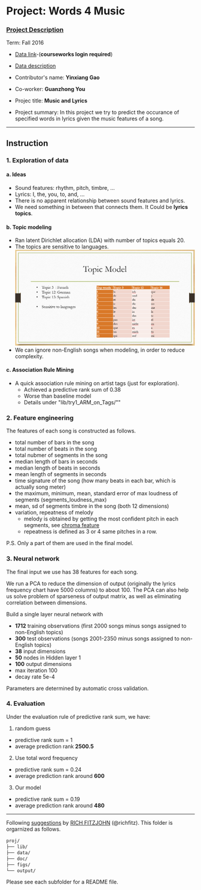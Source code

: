 # Project: Words 4 Music

### [Project Description](doc/Project4_desc.md)

Term: Fall 2016

+ [Data link](https://courseworks2.columbia.edu/courses/11849/files/folder/Project_Files?preview=763391)-(**courseworks login required**)

+ [Data description](doc/readme.html)

+ Contributor's name: __Yinxiang Gao__
+ Co-worker: __Guanzhong You__

+ Projec title: __Music and Lyrics__

+ Project summary: In this project we try to predict the occurance of specified words in lyrics given the music features of a song.

----------

## Instruction

### 1. Exploration of data

#### a. Ideas
* Sound features: rhythm, pitch,  timbre, …
* Lyrics:  I, the, you, to, and, …
* There is no apparent relationship between sound features and lyrics.
* We need something in between that connects them. It Could be __lyrics topics__.

#### b. Topic modeling
* Ran latent Dirichlet allocation (LDA) with number of topics equals 20.
* The topics are sensitive to languages.
![image](figs/topicmodel.png)
* We can ignore non-English songs when modeling, in order to reduce complexity.

#### c. Association Rule Mining
* A quick association rule mining on artist tags (just for exploration).
    * Achieved a predictive rank sum of 0.38
    * Worse than baseline model
    * Details under "lib/try1_ARM_on_Tags/""


### 2. Feature engineering

The features of each song is constructed as follows.

* total number of bars in the song
* total number of beats in the song
* total nubmer of segments in the song
* median length of bars in seconds
* median length of beats in seconds
* mean length of segments in seconds
* time signature of the song (how many beats in each bar, which is actually song meter)
* the maximum, minimum, mean, standard error of max loudness of segments (segments_loudness_max)
* mean, sd of segments timbre in the song (both 12 dimensions)
* variation, repeatness of melody
  * melody is obtained by getting the most confident pitch in each segments, see [chroma feature](https://en.wikipedia.org/wiki/Chroma_feature)
  * repeatness is defined as 3 or 4 same pitches in a row.

P.S. Only a part of them are used in the final model.

### 3. Neural network

The final input we use has 38 features for each song.

We run a PCA to reduce the dimension of output (originally the lyrics frequency chart have 5000 columns) to about 100. The PCA can also help us solve problem of sparseness of output matrix, as well as eliminating correlation between dimensions.

Build a single layer neural network with
* __1712__ training observations (first 2000 songs minus songs assigned to non-English topics)
* __300__ test observations (songs 2001-2350 minus songs assigned to non-English topics)
* __38__ input dimensions
* __50__ nodes in Hidden layer 1
* __100__ output dimensions
* max iteration 100
* decay rate 5e-4

Parameters are determined by automatic cross validation.

### 4. Evaluation

Under the evaluation rule of predictive rank sum, we have:

1. random guess
  * predictive rank sum = 1
  * average prediction rank __2500.5__

2. Use total word frequency
  * predictive rank sum = 0.24
  * average prediction rank around __600__

3. Our model
  * predictive rank sum = 0.19
  * average prediction rank around __480__

---------

Following [suggestions](http://nicercode.github.io/blog/2013-04-05-projects/) by [RICH FITZJOHN](http://nicercode.github.io/about/#Team) (@richfitz). This folder is orgarnized as follows.

```
proj/
├── lib/
├── data/
├── doc/
├── figs/
└── output/
```

Please see each subfolder for a README file.
